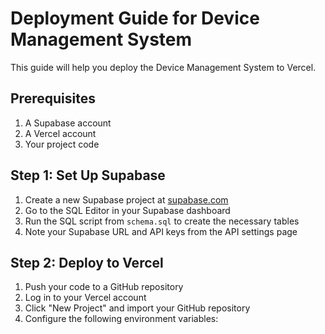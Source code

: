 # Deployment Guide for Device Management System

This guide will help you deploy the Device Management System to Vercel.

## Prerequisites

1. A Supabase account
2. A Vercel account
3. Your project code

## Step 1: Set Up Supabase

1. Create a new Supabase project at [supabase.com](https://supabase.com)
2. Go to the SQL Editor in your Supabase dashboard
3. Run the SQL script from `schema.sql` to create the necessary tables
4. Note your Supabase URL and API keys from the API settings page

## Step 2: Deploy to Vercel

1. Push your code to a GitHub repository
2. Log in to your Vercel account
3. Click "New Project" and import your GitHub repository
4. Configure the following environment variables:

